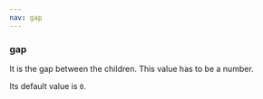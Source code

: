 ```yaml
---
nav: gap
---
```


### gap

It is the gap between the children. This value has to be a number.

Its default value is `0`.
